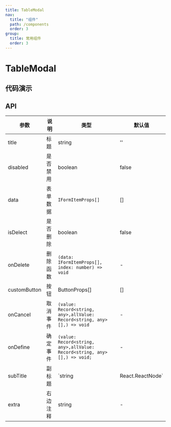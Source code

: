 ```yaml
---
title: TableModal
nav: 
  title: "组件"
  path: /components
  order: 3
group:
  title: 常用组件
  order: 3
---
```

# TableModal

## 代码演示

<code src="../../src/components/TableModal/demo/index.tsx" compact=true background="#fff" defaultShowCode=true ></code>


## API
| 参数 | 说明 | 类型 | 默认值 |
| -- | -- |-- |-- |
| title | 标题 | string | '' |
| disabled | 是否禁用 | boolean | false |
| data | 表单数据 | `IFormItemProps[]` | [] |
| isDelect | 是否删除 | boolean | false |
| onDelete | 删除函数 | `(data: IFormItemProps[], index: number) => void` | - |
| customButton | 按钮 | ButtonProps[] | [] |
| onCancel | 取消事件 | `(value: Record<string, any>,allValue: Record<string, any>[],) => void` | - |
| onDefine | 确定事件 | `(value: Record<string, any>,allValue: Record<string, any>[],) => void;` | - |
| subTitle | 副标题 | `string | React.ReactNode`  | - |
| extra | 右边注释 | string | - |







